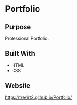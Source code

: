 # Portfolio


## Purpose
Professional Portfolio. 

## Built With
* HTML
* CSS

## Website
https://trevirt2.github.io/Portfolio/
